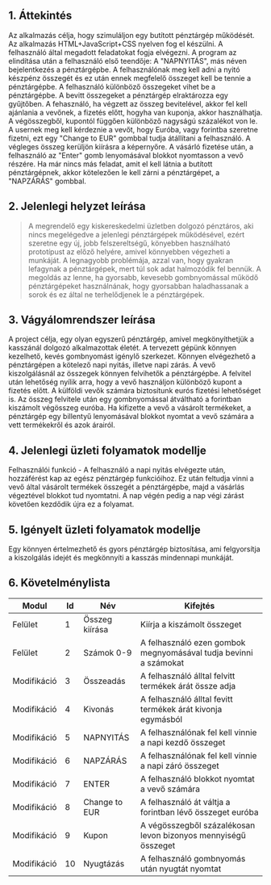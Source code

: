 ## 1. Áttekintés

Az alkalmazás célja, hogy szimuláljon egy butított pénztárgép működését. Az alkalmazás HTML+JavaScript+CSS nyelven fog el készülni. A felhasználó által megadott feladatokat fogja elvégezni. A program az elindítása után a felhasználó első teendője: A "NAPNYITÁS", más néven bejelentkezés a pénztárgépbe. A felhasználónak meg kell adni a nyitó készpénz összegét és ez után ennek megfelelő összeget kell be tennie a pénztárgépbe. A felhasználó különböző összegeket vihet be a pénztárgépbe. A bevitt összegeket a pénztárgép elraktározza egy gyűjtőben. A fehasználó, ha végzett az összeg bevitelével, akkor fel kell ajánlania a vevőnek, a fizetés előtt, hogyha van kuponja, akkor használhatja. A végösszegből, kupontól függően különböző nagyságú százalékot von le. A usernek meg kell kérdeznie a vevőt, hogy Euróba, vagy forintba szeretne fizetni, ezt egy "Change to EUR" gombbal tudja átállítani a felhasználó. A végleges összeg kerüljön kiírásra a képernyőre. A vásárló fizetése után, a felhasználó az "Enter" gomb lenyomásával blokkot nyomtasson a vevő részére. Ha már nincs más feladat, amit el kell látnia a butított pénztárgépnek, akkor kötelezően le kell zárni a pénztárgépet, a "NAPZÁRÁS" gombbal.

## 2. Jelenlegi helyzet leírása

> A megrendelő egy kiskereskedelmi üzletben dolgozó pénztáros, aki nincs megelégedve a jelenlegi pénztárgépek működésével, ezért szeretne egy új, jobb felszereltségű, könyebben használható prototípust az előző helyére, amivel könnyebben végezheti a munkáját. A legnagyobb problémája, azzal van,  hogy gyakran lefagynak a pénztárgépek, mert túl sok adat halmozódik fel bennük. A megoldás az lenne, ha gyorsabb, kevesebb gombnyomással működő pénztárgépeket használnának, hogy gyorsabban haladhassanak a sorok és ez által ne terhelődjenek le a pénztárgépek.

## 3. Vágyálomrendszer leírása

A project célja, egy olyan egyszerű pénztárgép, amivel megkönyíthetjük a kasszánál dolgozó alkalmazottak életét. A tervezett gépünk könnyen kezelhető, kevés gombnyomást igénylő szerkezet. Könnyen elvégezhető a pénztárgépen a kötelező napi nyitás, illetve napi zárás. A vevő kiszolgálásnál az összegek könnyen felvihetők a pénztárgépbe. A felvitel után lehetőség nyílik arra, hogy a vevő használjon különböző kupont a fizetés előtt. A külföldi vevők számára biztosítunk eurós fizetési lehetőséget is. Az összeg felvitele után egy gombnyomással átváltható a forintban kiszámolt végösszeg euróba. Ha kifizette a vevő a vásárolt termékeket, a pénztárgép egy billentyű lenyomásával blokkot nyomtat a vevő számára a vett termékekről és azok árairól.

## 4. Jelenlegi üzleti folyamatok modellje

Felhasználói funkció - A felhasználó a napi nyitás elvégezte után, hozzáférést kap az egész pénztárgép funkcióihoz.
Ez után feltudja vinni a vevő által vásárolt termékek összegét a pénztárgépbe, majd a vásárlás végeztével blokkot tud nyomtatni. A nap végén pedig a nap végi zárást követően kezdődik újra ez a folyamat.

## 5. Igényelt üzleti folyamatok modellje

Egy könnyen értelmezhető és gyors pénztárgép biztosítása, ami felgyorsítja a kiszolgálás idejét és megkönnyíti a kasszás mindennapi munkáját.

## 6. Követelménylista

| Modul       | Id  | Név            | Kifejtés                                                         |
| ----------- | --- | -------------- | ---------------------------------------------------------------- |
| Felület     | 1   | Összeg kiírása | Kiírja a kiszámolt összeget                                      |
| Felület     | 2   | Számok 0-9     | A felhasználó ezen gombok megnyomásával tudja bevinni a számokat |
| Modifikáció | 3   | Összeadás      | A felhasználó álltal felvitt termékek árát össze adja            |
| Modifikáció | 4   | Kivonás        | A felhasználó álltal fevitt termékek árát kivonja egymásból      |
| Modifikáció | 5   | NAPNYITÁS      | A felhasználónak fel kell vinnie a napi kezdő összeget           |
| Modifikáció | 6   | NAPZÁRÁS       | A felhasználónak fel kell vinnie a napi záró összeget            |
| Modifikáció | 7   | ENTER          | A felhasználó blokkot nyomtat a vevő számára                     |
| Modifikáció | 8   | Change to EUR  | A felhasználó át váltja a forintban lévő összeget euróba         |
| Modifikáció | 9   | Kupon          | A végösszegből százalékosan levon bizonyos mennyiségű összeget   |
| Modifikáció | 10  | Nyugtázás      | A felhasználó gombnyomás után nyugtát nyomtat                    |


